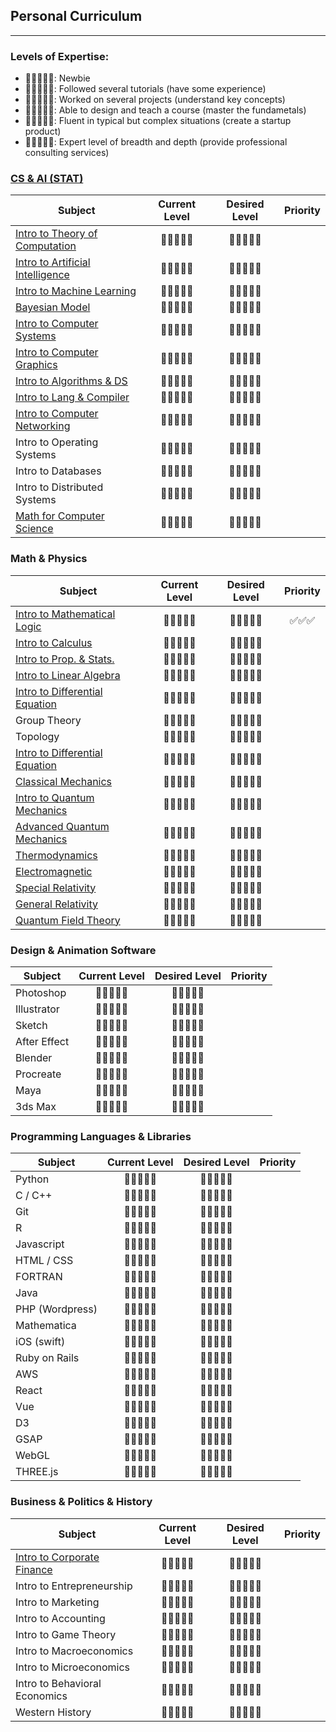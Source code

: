 ## Personal Curriculum

---

### Levels of Expertise:

- 🌚🌚🌚🌚🌚: Newbie
- 🌝🌚🌚🌚🌚: Followed several tutorials (have some experience)
- 🌝🌝🌚🌚🌚: Worked on several projects (understand key concepts)
- 🌝🌝🌝🌚🌚: Able to design and teach a course (master the fundametals)
- 🌝🌝🌝🌝🌚: Fluent in typical but complex situations (create a startup product)
- 🌝🌝🌝🌝🌝: Expert level of breadth and depth (provide professional consulting services)

### [CS & AI (STAT)](https://github.com/lin/cs)

| Subject                        |      Current Level      |  Desired Level |     Priority     |
|--------------------------------|:-----------------------:|:--------------:|:----------------:|
| [Intro to Theory of Computation](https://www.amazon.com/Introduction-Theory-Computation-Michael-Sipser/dp/113318779X/) |      🌝🌝🌝🌚🌚       |  🌝🌝🌝🌝🌝 |      |
| [Intro to Artificial Intelligence](https://ocw.mit.edu/courses/electrical-engineering-and-computer-science/6-034-artificial-intelligence-fall-2010/)                                |      🌝🌝🌚🌚🌚       |  🌝🌝🌝🌝🌚 |        |
| [Intro to Machine Learning](https://www.coursera.org/learn/machine-learning)    |      🌝🌝🌚🌚🌚       |  🌝🌝🌝🌝🌚 |       |
| [Bayesian Model](https://www.amazon.com/Bayesian-Analysis-Chapman-Statistical-Science/dp/1439840954)    |      🌝🌝🌚🌚🌚       |  🌝🌝🌝🌚🌚 |            |
| [Intro to Computer Systems](https://www.amazon.com/Elements-Computing-Systems-Building-Principles-ebook/dp/B004HHORGA/)      |      🌝🌝🌚🌚🌚       |  🌝🌝🌝🌚🌚 |                  |
| [Intro to Computer Graphics](https://www.amazon.com/Computer-Graphics-Principles-Practice-3rd/dp/0321399528)     |      🌝🌝🌝🌚🌚       |  🌝🌝🌝🌚🌚 |                  |
| [Intro to Algorithms & DS](https://www.amazon.com/Introduction-Algorithms-3rd-MIT-Press/dp/0262033844)       |      🌝🌝🌚🌚🌚       |  🌝🌝🌚🌚🌚 |                  |
| [Intro to Lang & Compiler](https://www.edx.org/course/compilers)       |      🌝🌝🌚🌚🌚       |  🌝🌝🌚🌚🌚 |                  |
| [Intro to Computer Networking](https://www.amazon.com/Computer-Networking-Top-Down-Approach-7th/dp/0133594149/)     |      🌝🌚🌚🌚🌚       |  🌝🌝🌚🌚🌚 |                  |
| Intro to Operating Systems     |      🌝🌚🌚🌚🌚       |  🌝🌝🌚🌚🌚 |                  |
| Intro to Databases             |      🌝🌚🌚🌚🌚       |  🌝🌝🌚🌚🌚 |                  |
| Intro to Distributed Systems   |      🌝🌚🌚🌚🌚       |  🌝🌝🌚🌚🌚 |                  |
| [Math for Computer Science](https://www.amazon.com/Discrete-Mathematics-Applications-Susanna-Epp/dp/1337694193/)      |      🌝🌝🌚🌚🌚       |  🌝🌝🌝🌝🌚 |     |

### Math & Physics

| Subject                        |      Current Level      |  Desired Level |     Priority     |
|--------------------------------|:-----------------------:|:--------------:|:----------------:|
| [Intro to Mathematical Logic](https://www.amazon.com/Mathematical-Introduction-Logic-Herbert-Enderton/dp/0122384520)    |      🌝🌝🌚🌚🌚       |  🌝🌝🌝🌚🌚 |      ✅✅✅     |
| [Intro to Calculus](https://www.amazon.com/Calculus-James-Stewart/dp/1285740629/)             |      🌝🌝🌚🌚🌚       |  🌝🌝🌚🌚🌚 |                |
| [Intro to Prop. & Stats.](https://www.amazon.com/Probability-Statistics-4th-Morris-DeGroot-dp-0321500466/dp/0321500466/)        |      🌝🌝🌚🌚🌚       |  🌝🌝🌚🌚🌚 |                 |
| [Intro to Linear Algebra](https://www.amazon.com/Introduction-Linear-Algebra-Gilbert-Strang/dp/0980232775/)        |      🌝🌝🌚🌚🌚       |  🌝🌝🌚🌚🌚 |                  |
| [Intro to Differential Equation](https://ocw.mit.edu/courses/mathematics/18-03sc-differential-equations-fall-2011/index.htm) |      🌝🌝🌚🌚🌚       |  🌝🌝🌚🌚🌚 |                  |
| Group Theory |      🌝🌚🌚🌚🌚      |  🌝🌝🌚🌚🌚 |                  |
| Topology |      🌚🌚🌚🌚🌚      |  🌝🌝🌚🌚🌚 |                  |
| [Intro to Differential Equation](https://ocw.mit.edu/courses/mathematics/18-03sc-differential-equations-fall-2011/index.htm) |      🌝🌝🌚🌚🌚       |  🌝🌝🌚🌚🌚 |                  |
| [Classical Mechanics](https://www.amazon.com/Classical-Dynamics-Particles-Systems-Thornton/dp/0534408966/)             |      🌝🌚🌚🌚🌚       |  🌝🌝🌚🌚🌚 |                  |
| [Intro to Quantum Mechanics](https://www.amazon.com/Quantum-Mechanics-Scientists-Engineers-Miller/dp/0521897831/)      |      🌝🌝🌚🌚🌚       |  🌝🌝🌝🌚🌚 |                  |
| [Advanced Quantum Mechanics](https://www.amazon.com/Modern-Quantum-Mechanics-J-Sakurai-dp-1108422411/dp/1108422411/)      |      🌝🌝🌚🌚🌚       |  🌝🌝🌝🌚🌚 |                  |
| [Thermodynamics](https://www.amazon.com/Thermodynamics-Engineering-Yunus-Cengel-Dr/dp/0073398179)                 |      🌝🌝🌚🌚🌚       |  🌝🌝🌝🌚🌚 |                  |
| [Electromagnetic](https://www.amazon.com/Foundations-Electromagnetic-Theory-John-Reitz/dp/0321581741)               |      🌝🌚🌚🌚🌚       |  🌝🌝🌚🌚🌚 |                  |
| [Special Relativity](https://ocw.mit.edu/courses/physics/8-20-introduction-to-special-relativity-january-iap-2005/syllabus/)             |      🌝🌝🌚🌚🌚       |  🌝🌝🌚🌚🌚 |                  |
| [General Relativity](https://www.amazon.com/Spacetime-Geometry-Introduction-General-Relativity-ebook/dp/B07T9MCTWF/)             |      🌝🌚🌚🌚🌚       |  🌝🌝🌚🌚🌚 |                  |
| [Quantum Field Theory](https://www.amazon.com/Introduction-Quantum-Theory-Frontiers-Physics-ebook/dp/B07CYVPDQR/)           |    🌚🌚🌚🌚🌚   |  🌝🌝🌚🌚🌚 |  |

### Design & Animation Software

| Subject             |      Current Level      |  Desired Level |    Priority      |
|---------------------|:-----------------------:|:--------------:|:----------------:|
| Photoshop           |      🌝🌝🌚🌚🌚       |  🌝🌝🌝🌚🌚 |                  |
| Illustrator         |      🌝🌝🌚🌚🌚       |  🌝🌝🌝🌚🌚 |                  |
| Sketch              |      🌝🌝🌝🌚🌚       |  🌝🌝🌝🌚🌚 |                  |
| After Effect        |      🌝🌝🌚🌚🌚       |  🌝🌝🌚🌚🌚 |                  |
| Blender             |      🌚🌚🌚🌚🌚       |  🌝🌝🌝🌚🌚 |                  |
| Procreate           |      🌚🌚🌚🌚🌚       |  🌝🌝🌝🌚🌚 |                  |
| Maya                |      🌚🌚🌚🌚🌚       |  🌝🌚🌚🌚🌚 |                  |
| 3ds Max             |      🌚🌚🌚🌚🌚       |  🌝🌚🌚🌚🌚 |                  |

### Programming Languages & Libraries

| Subject             |      Current Level      |  Desired Level |     Priority     |
|---------------------|:-----------------------:|:--------------:|:----------------:|
| Python              |      🌝🌝🌚🌚🌚       |  🌝🌝🌝🌚🌚 |                  |
| C / C++             |      🌝🌝🌚🌚🌚       |  🌝🌝🌝🌚🌚 |                  |
| Git                 |      🌝🌚🌚🌚🌚       |  🌝🌝🌚🌚🌚 |                  |
| R                   |      🌝🌝🌚🌚🌚       |  🌝🌝🌝🌚🌚 |                  |
| Javascript          |      🌝🌝🌝🌝🌚       |  🌝🌝🌝🌝🌝 |                  |
| HTML / CSS          |      🌝🌝🌝🌝🌚       |  🌝🌝🌝🌝🌝 |                  |
| FORTRAN             |      🌝🌝🌚🌚🌚       |  🌝🌝🌚🌚🌚 |                  |
| Java                |      🌝🌝🌚🌚🌚       |  🌝🌝🌚🌚🌚 |                  |
| PHP (Wordpress)     |      🌝🌝🌚🌚🌚       |  🌝🌝🌚🌚🌚 |                  |
| Mathematica         |      🌝🌝🌚🌚🌚       |  🌝🌝🌝🌚🌚 |                  |
| iOS (swift)         |      🌝🌝🌚🌚🌚       |  🌝🌝🌚🌚🌚 |                  |
| Ruby on Rails       |      🌝🌝🌚🌚🌚       |  🌝🌝🌚🌚🌚 |                  |
| AWS                 |      🌝🌚🌚🌚🌚       |  🌝🌝🌚🌚🌚 |                  |
| React               |      🌝🌝🌚🌚🌚       |  🌝🌝🌚🌚🌚 |                  |
| Vue                 |      🌝🌚🌚🌚🌚       |  🌝🌝🌚🌚🌚 |                  |
| D3                  |      🌝🌝🌚🌚🌚       |  🌝🌝🌚🌚🌚 |                  |
| GSAP                |      🌝🌝🌝🌚🌚       |  🌝🌝🌝🌚🌚 |                  |
| WebGL               |      🌝🌝🌚🌚🌚       |  🌝🌝🌝🌚🌚 |                  |
| THREE.js            |      🌝🌝🌚🌚🌚       |  🌝🌝🌝🌚🌚 |                  |

### Business & Politics & History

| Subject                        |      Current Level      |  Desired Level |     Priority     |
|--------------------------------|:-----------------------:|:--------------:|:----------------:|
| [Intro to Corporate Finance](https://www.amazon.com/Principles-Corporate-Finance-Mcgraw-hill-Insurance-dp-1259144380/dp/1259144380/)     |      🌝🌝🌚🌚🌚       |  🌝🌝🌚🌚🌚 |                  |
| Intro to Entrepreneurship      |      🌝🌝🌚🌚🌚       |  🌝🌝🌚🌚🌚 |                  |
| Intro to Marketing             |      🌚🌚🌚🌚🌚       |  🌝🌝🌚🌚🌚 |                  |
| Intro to Accounting            |      🌚🌚🌚🌚🌚       |  🌝🌝🌚🌚🌚 |                  |
| Intro to Game Theory           |      🌚🌚🌚🌚🌚       |  🌝🌝🌚🌚🌚 |                  |
| Intro to Macroeconomics        |      🌚🌚🌚🌚🌚       |  🌝🌝🌚🌚🌚 |                  |
| Intro to Microeconomics        |      🌚🌚🌚🌚🌚       |  🌝🌝🌚🌚🌚 |                  |
| Intro to Behavioral Economics  |      🌚🌚🌚🌚🌚       |  🌝🌝🌚🌚🌚 |                  |
| Western History                |      🌝🌚🌚🌚🌚       |  🌝🌝🌚🌚🌚 |                  |
